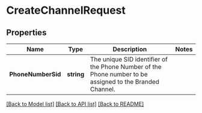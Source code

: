 # CreateChannelRequest

## Properties

Name | Type | Description | Notes
------------ | ------------- | ------------- | -------------
**PhoneNumberSid** | **string** | The unique SID identifier of the Phone Number of the Phone number to be assigned to the Branded Channel. | 

[[Back to Model list]](../README.md#documentation-for-models) [[Back to API list]](../README.md#documentation-for-api-endpoints) [[Back to README]](../README.md)


